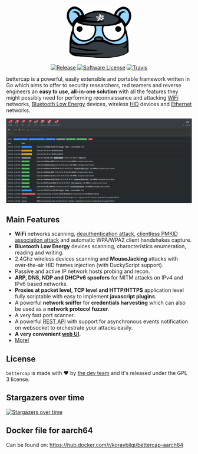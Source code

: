 <p align="center">
  <img alt="BetterCap" src="https://raw.githubusercontent.com/bettercap/media/master/logo.png" height="140" />
  <p align="center">
    <a href="https://github.com/bettercap/bettercap/releases/latest"><img alt="Release" src="https://img.shields.io/github/release/bettercap/bettercap.svg?style=flat-square"></a>
    <a href="https://github.com/bettercap/bettercap/blob/master/LICENSE.md"><img alt="Software License" src="https://img.shields.io/badge/license-GPL3-brightgreen.svg?style=flat-square"></a>
    <a href="https://travis-ci.org/bettercap/bettercap"><img alt="Travis" src="https://img.shields.io/travis/bettercap/bettercap/master.svg?style=flat-square"></a>

  </p>
</p>

bettercap is a powerful, easily extensible and portable framework written in Go which aims to offer to security researchers, red teamers and reverse engineers an **easy to use**, **all-in-one solution** with all the features they might possibly need for performing reconnaissance and attacking [WiFi](https://www.bettercap.org/modules/wifi/) networks, [Bluetooth Low Energy](https://www.bettercap.org/modules/ble/) devices, wireless [HID](https://www.bettercap.org/modules/hid/) devices and [Ethernet](https://www.bettercap.org/modules/ethernet) networks.

![UI](https://raw.githubusercontent.com/bettercap/media/master/ui-events.png)

## Main Features

* **WiFi** networks scanning, [deauthentication attack](https://www.evilsocket.net/2018/07/28/Project-PITA-Writeup-build-a-mini-mass-deauther-using-bettercap-and-a-Raspberry-Pi-Zero-W/), [clientless PMKID association attack](https://www.evilsocket.net/2019/02/13/Pwning-WiFi-networks-with-bettercap-and-the-PMKID-client-less-attack/) and automatic WPA/WPA2 client handshakes capture.
* **Bluetooth Low Energy** devices scanning, characteristics enumeration, reading and writing.
* 2.4Ghz wireless devices scanning and **MouseJacking** attacks with over-the-air HID frames injection (with DuckyScript support).
* Passive and active IP network hosts probing and recon.
* **ARP, DNS, NDP and DHCPv6 spoofers** for MITM attacks on IPv4 and IPv6 based networks.
* **Proxies at packet level, TCP level and HTTP/HTTPS** application level fully scriptable with easy to implement **javascript plugins**.
* A powerful **network sniffer** for **credentials harvesting** which can also be used as a **network protocol fuzzer**.
* A very fast port scanner.
* A powerful [REST API](https://www.bettercap.org/modules/core/api.rest/) with support for asynchronous events notification on websocket to orchestrate your attacks easily.
* **A very convenient [web UI](https://www.bettercap.org/usage/#web-ui).**
* [More!](https://www.bettercap.org/modules/)

## License

`bettercap` is made with ♥  by [the dev team](https://github.com/orgs/bettercap/people) and it's released under the GPL 3 license.

## Stargazers over time

[![Stargazers over time](https://starchart.cc/bettercap/bettercap.svg)](https://starchart.cc/bettercap/bettercap)

## Docker file for aarch64
Can be found on:
https://hub.docker.com/r/koraybilgi/bettercap-aarch64